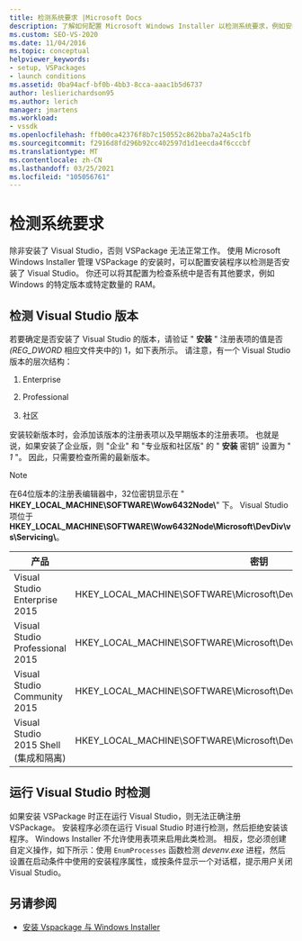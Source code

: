```yaml
---
title: 检测系统要求 |Microsoft Docs
description: 了解如何配置 Microsoft Windows Installer 以检测系统要求，例如安装的 Visual Studio 版本。
ms.custom: SEO-VS-2020
ms.date: 11/04/2016
ms.topic: conceptual
helpviewer_keywords:
- setup, VSPackages
- launch conditions
ms.assetid: 0ba94acf-bf0b-4bb3-8cca-aaac1b5d6737
author: leslierichardson95
ms.author: lerich
manager: jmartens
ms.workload:
- vssdk
ms.openlocfilehash: ffb00ca42376f8b7c150552c862bba7a24a5c1fb
ms.sourcegitcommit: f2916d8fd296b92cc402597d1d1eecda4f6cccbf
ms.translationtype: MT
ms.contentlocale: zh-CN
ms.lasthandoff: 03/25/2021
ms.locfileid: "105056761"
---
```

# <a name="detect-system-requirements"></a>检测系统要求
除非安装了 Visual Studio，否则 VSPackage 无法正常工作。 使用 Microsoft Windows Installer 管理 VSPackage 的安装时，可以配置安装程序以检测是否安装了 Visual Studio。 你还可以将其配置为检查系统中是否有其他要求，例如 Windows 的特定版本或特定数量的 RAM。

## <a name="detect-visual-studio-editions"></a>检测 Visual Studio 版本
 若要确定是否安装了 Visual Studio 的版本，请验证 " **安装** " 注册表项的值是否 *(REG_DWORD* 相应文件夹中的) 1，如下表所示。 请注意，有一个 Visual Studio 版本的层次结构：

1. Enterprise

2. Professional

3. 社区

安装较新版本时，会添加该版本的注册表项以及早期版本的注册表项。 也就是说，如果安装了企业版，则 "企业" 和 "专业版和社区版" 的 " **安装** 密钥" 设置为 " *1* "。 因此，只需要检查所需的最新版本。

> [!NOTE]
> 在64位版本的注册表编辑器中，32位密钥显示在 " **HKEY_LOCAL_MACHINE\SOFTWARE\Wow6432Node\\**" 下。 Visual Studio 项位于 **HKEY_LOCAL_MACHINE\SOFTWARE\Wow6432Node\Microsoft\DevDiv\vs\Servicing\\**。

|产品|密钥|
|-------------|---------|
|Visual Studio Enterprise 2015|HKEY_LOCAL_MACHINE\SOFTWARE\Microsoft\DevDiv\vs\Servicing\14.0\enterprise|
|Visual Studio Professional 2015|HKEY_LOCAL_MACHINE\SOFTWARE\Microsoft\DevDiv\vs\Servicing\14.0\professional|
|Visual Studio Community 2015|HKEY_LOCAL_MACHINE\SOFTWARE\Microsoft\DevDiv\vs\Servicing\14.0\community|
|Visual Studio 2015 Shell (集成和隔离) |HKEY_LOCAL_MACHINE\SOFTWARE\Microsoft\DevDiv\vs\Servicing\14.0\isoshell|

## <a name="detect-when-visual-studio-is-running"></a>运行 Visual Studio 时检测
 如果安装 VSPackage 时正在运行 Visual Studio，则无法正确注册 VSPackage。 安装程序必须在运行 Visual Studio 时进行检测，然后拒绝安装该程序。 Windows Installer 不允许使用表项来启用此类检测。 相反，您必须创建自定义操作，如下所示：使用 `EnumProcesses` 函数检测 *devenv.exe* 进程，然后设置在启动条件中使用的安装程序属性，或按条件显示一个对话框，提示用户关闭 Visual Studio。

## <a name="see-also"></a>另请参阅
- [安装 Vspackage 与 Windows Installer](../../extensibility/internals/installing-vspackages-with-windows-installer.md)
